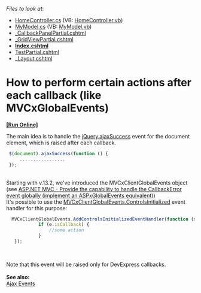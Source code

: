 <!-- default file list -->
*Files to look at*:

* [HomeController.cs](./CS/AjaxTest/Controllers/HomeController.cs) (VB: [HomeController.vb](./VB/AjaxTest/Controllers/HomeController.vb))
* [MyModel.cs](./CS/AjaxTest/Models/MyModel.cs) (VB: [MyModel.vb](./VB/AjaxTest/Models/MyModel.vb))
* [_CallbackPanelPartial.cshtml](./CS/AjaxTest/Views/Home/_CallbackPanelPartial.cshtml)
* [_GridViewPartial.cshtml](./CS/AjaxTest/Views/Home/_GridViewPartial.cshtml)
* **[Index.cshtml](./CS/AjaxTest/Views/Home/Index.cshtml)**
* [TestPartial.cshtml](./CS/AjaxTest/Views/Home/TestPartial.cshtml)
* [_Layout.cshtml](./CS/AjaxTest/Views/Shared/_Layout.cshtml)
<!-- default file list end -->
# How to perform certain actions after each callback (like MVCxGlobalEvents)
<!-- run online -->
**[[Run Online]](https://codecentral.devexpress.com/e5043/)**
<!-- run online end -->


<p>The main idea is to handle the <a href="http://api.jquery.com/ajaxsuccess/">jQuery.ajaxSuccess</a> event for the document element, which is raised after each callback.</p>


```js
 $(document).ajaxSuccess(function () {
     .................      
 });
```


<p><br />Starting with v.13.2, we've introduced the MVCxClientGlobalEvents object (see <a href="https://www.devexpress.com/Support/Center/p/S38527">ASP.NET MVC - Provide the capability to handle the CallbackError event globally (implement an ASPxGlobalEvents equivalent)</a>) <br />It's possible to use the <a href="https://docs.devexpress.com/AspNetMvc/js-MVCxClientGlobalEvents.ControlsInitialized">MVCxClientGlobalEvents.ControlsInitialized</a> event handler for this purpose: </p>


```js
  MVCxClientGlobalEvents.AddControlsInitializedEventHandler(function (s, e) {
            if (e.isCallback) {
                //some action
            }
   });

```


<p> </p>
<p>Note that this event will be raised only for DevExpress callbacks.<br /><strong><br /></strong><strong>See also: <br /></strong><a href="http://api.jquery.com/Ajax_Events/">Ajax Events</a></p>

<br/>


